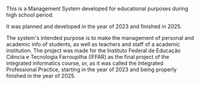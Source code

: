 This is a Management System developed for educational purposes during high school period.

It was planned and developed in the year of 2023 and finished in 2025. 

The system's intended purpose is to make the management of personal and academic info of students, as well as teachers and staff of a academic institution.
The project was made for the Instituto Federal de Educação Ciência e Tecnologia Farroupilha (IFFAR) as the final project of the integrated informatics course, or, as it was called the Integrated Professional Practice, starting in the year of 2023 and being properly finished in the year of 2025.
